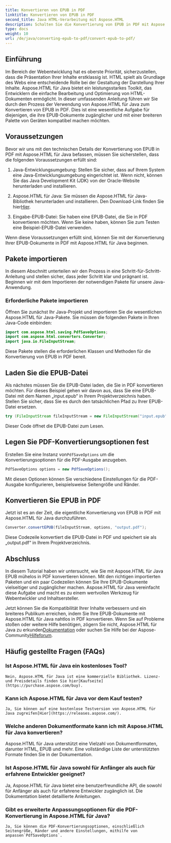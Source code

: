 ```yaml
---
title: Konvertieren von EPUB in PDF
linktitle: Konvertieren von EPUB in PDF
second_title: Java HTML-Verarbeitung mit Aspose.HTML
description: Schalten Sie die Konvertierung von EPUB in PDF mit Aspose.HTML für Java, der leistungsstarken Java-Bibliothek, frei. Erstellen Sie mühelos barrierefreie Inhalte.
type: docs
weight: 10
url: /de/java/converting-epub-to-pdf/convert-epub-to-pdf/
---
```

## Einführung

Im Bereich der Webentwicklung hat es oberste Priorität, sicherzustellen, dass die Präsentation Ihrer Inhalte erstklassig ist. HTML spielt als Grundlage des Webs eine entscheidende Rolle bei der Gestaltung der Darstellung Ihrer Inhalte. Aspose.HTML für Java bietet ein leistungsstarkes Toolkit, das Entwicklern die einfache Bearbeitung und Optimierung von HTML-Dokumenten ermöglicht. In dieser umfassenden Anleitung führen wir Sie durch den Prozess der Verwendung von Aspose.HTML für Java zum Konvertieren von EPUB in PDF. Dies ist eine wesentliche Aufgabe für diejenigen, die ihre EPUB-Dokumente zugänglicher und mit einer breiteren Palette von Geräten kompatibel machen möchten.

## Voraussetzungen

Bevor wir uns mit den technischen Details der Konvertierung von EPUB in PDF mit Aspose.HTML für Java befassen, müssen Sie sicherstellen, dass die folgenden Voraussetzungen erfüllt sind:

1. Java-Entwicklungsumgebung: Stellen Sie sicher, dass auf Ihrem System eine Java-Entwicklungsumgebung eingerichtet ist. Wenn nicht, können Sie das Java Development Kit (JDK) von der Oracle-Website herunterladen und installieren.

2. Aspose.HTML für Java: Sie müssen die Aspose.HTML für Java-Bibliothek herunterladen und installieren. Den Download-Link finden Sie hier[Hier](https://releases.aspose.com/html/java/).

3. Eingabe-EPUB-Datei: Sie haben eine EPUB-Datei, die Sie in PDF konvertieren möchten. Wenn Sie keine haben, können Sie zum Testen eine Beispiel-EPUB-Datei verwenden.

Wenn diese Voraussetzungen erfüllt sind, können Sie mit der Konvertierung Ihrer EPUB-Dokumente in PDF mit Aspose.HTML für Java beginnen.

## Pakete importieren

In diesem Abschnitt unterteilen wir den Prozess in eine Schritt-für-Schritt-Anleitung und stellen sicher, dass jeder Schritt klar und prägnant ist. Beginnen wir mit dem Importieren der notwendigen Pakete für unsere Java-Anwendung.

### Erforderliche Pakete importieren

Öffnen Sie zunächst Ihr Java-Projekt und importieren Sie die wesentlichen Aspose.HTML für Java-Pakete. Sie müssen die folgenden Pakete in Ihren Java-Code einbinden:

```java
import com.aspose.html.saving.PdfSaveOptions;
import com.aspose.html.converters.Converter;
import java.io.FileInputStream;
```

Diese Pakete stellen die erforderlichen Klassen und Methoden für die Konvertierung von EPUB in PDF bereit.

## Laden Sie die EPUB-Datei

Als nächstes müssen Sie die EPUB-Datei laden, die Sie in PDF konvertieren möchten. Für dieses Beispiel gehen wir davon aus, dass Sie eine EPUB-Datei mit dem Namen „input.epub“ in Ihrem Projektverzeichnis haben. Stellen Sie sicher, dass Sie es durch den tatsächlichen Pfad zu Ihrer EPUB-Datei ersetzen.

```java
try (FileInputStream fileInputStream = new FileInputStream("input.epub")) {
```

Dieser Code öffnet die EPUB-Datei zum Lesen.

## Legen Sie PDF-Konvertierungsoptionen fest

 Erstellen Sie eine Instanz von`PdfSaveOptions` um die Konvertierungsoptionen für die PDF-Ausgabe anzugeben.

```java
PdfSaveOptions options = new PdfSaveOptions();
```

Mit diesen Optionen können Sie verschiedene Einstellungen für die PDF-Ausgabe konfigurieren, beispielsweise Seitengröße und Ränder.

## Konvertieren Sie EPUB in PDF

Jetzt ist es an der Zeit, die eigentliche Konvertierung von EPUB in PDF mit Aspose.HTML für Java durchzuführen.

```java
Converter.convertEPUB(fileInputStream, options, "output.pdf");
```

Diese Codezeile konvertiert die EPUB-Datei in PDF und speichert sie als „output.pdf“ in Ihrem Projektverzeichnis.

## Abschluss

In diesem Tutorial haben wir untersucht, wie Sie mit Aspose.HTML für Java EPUB mühelos in PDF konvertieren können. Mit den richtigen importierten Paketen und ein paar Codezeilen können Sie Ihre EPUB-Dokumente vielseitiger und zugänglicher machen. Aspose.HTML für Java vereinfacht diese Aufgabe und macht es zu einem wertvollen Werkzeug für Webentwickler und Inhaltsersteller.

 Jetzt können Sie die Kompatibilität Ihrer Inhalte verbessern und ein breiteres Publikum erreichen, indem Sie Ihre EPUB-Dokumente mit Aspose.HTML für Java nahtlos in PDF konvertieren. Wenn Sie auf Probleme stoßen oder weitere Hilfe benötigen, zögern Sie nicht, Aspose.HTML für Java zu erkunden[Dokumentation](https://reference.aspose.com/html/java/) oder suchen Sie Hilfe bei der Aspose-Community[Hilfeforum](https://forum.aspose.com/).

## Häufig gestellte Fragen (FAQs)

### Ist Aspose.HTML für Java ein kostenloses Tool?
    Nein, Aspose.HTML für Java ist eine kommerzielle Bibliothek. Lizenz- und Preisdetails finden Sie hier[Kaufseite](https://purchase.aspose.com/buy).

### Kann ich Aspose.HTML für Java vor dem Kauf testen?
    Ja, Sie können auf eine kostenlose Testversion von Aspose.HTML für Java zugreifen[Hier](https://releases.aspose.com/).

### Welche anderen Dokumentformate kann ich mit Aspose.HTML für Java konvertieren?
   Aspose.HTML für Java unterstützt eine Vielzahl von Dokumentformaten, darunter HTML, EPUB und mehr. Eine vollständige Liste der unterstützten Formate finden Sie in der Dokumentation.

### Ist Aspose.HTML für Java sowohl für Anfänger als auch für erfahrene Entwickler geeignet?
   Ja, Aspose.HTML für Java bietet eine benutzerfreundliche API, die sowohl für Anfänger als auch für erfahrene Entwickler zugänglich ist. Die Dokumentation bietet detaillierte Anleitungen.

### Gibt es erweiterte Anpassungsoptionen für die PDF-Konvertierung in Aspose.HTML für Java?
    Ja, Sie können die PDF-Konvertierungsoptionen, einschließlich Seitengröße, Ränder und andere Einstellungen, mithilfe von anpassen`PdfSaveOptions`.